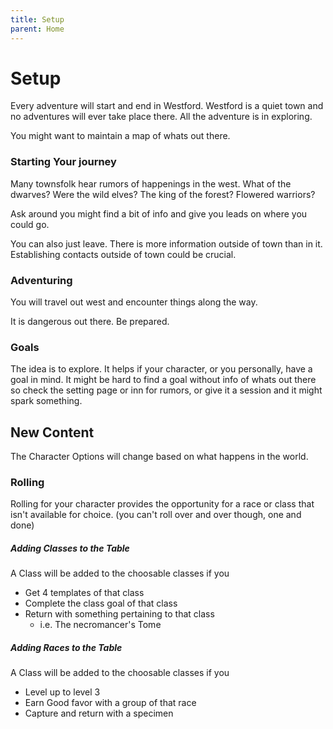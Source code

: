 ```yaml
---
title: Setup
parent: Home
---
```


# Setup 

Every adventure will start and end in Westford. 
Westford is a quiet town and no adventures will ever take place there. 
All the adventure is in exploring. 

You might want to maintain a map of whats out there.

### Starting Your journey

Many townsfolk hear rumors of happenings in the west. 
What of the dwarves? Were the wild elves? The king of the forest?
Flowered warriors? 

Ask around you might find a bit of info and give you leads on where you could
go. 

You can also just leave. There is more information outside of town than in it. 
Establishing contacts outside of town could be crucial. 

### Adventuring 

You will travel out west and encounter things along the way. 

It is dangerous out there. 
Be prepared. 

### Goals 

The idea is to explore. It helps if your character, or you personally, have a
goal in mind. It might be hard to find a goal without info of whats out there
so check the setting page or inn for rumors, or
give it a session and it might spark something.

## New Content

The Character Options will change based on what happens in the world. 

### Rolling 

Rolling for your character provides the opportunity for a race or class that
isn't available for choice. (you can't roll over and over though, one and done)

##### Adding Classes to the Table

A Class will be added to the choosable classes if you
- Get 4 templates of that class
- Complete the class goal of that class
- Return with something pertaining to that class
    - i.e. The necromancer's Tome

##### Adding Races to the Table 

A Class will be added to the choosable classes if you
- Level up to level 3
- Earn Good favor with a group of that race
- Capture and return with a specimen 
